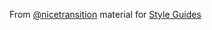 From [@nicetransition](https://twitter.com/nicetransition) material for [Style Guides](http://nicetransition.com/Kevin-Mack_CodeMash_Style-Guides_01-13-17.pdf)
